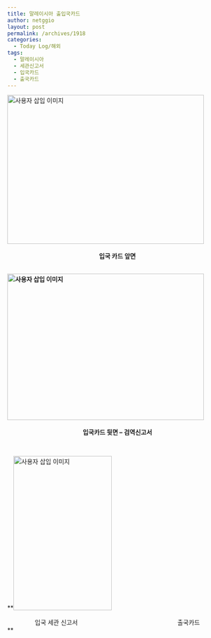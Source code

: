 ```yaml
---
title: 말레이시아 출입국카드
author: netggio
layout: post
permalink: /archives/1918
categories:
  - Today Log/해외
tags:
  - 말레이시아
  - 세관신고서
  - 입국카드
  - 출국카드
---
```

<img src="http://netggio.pe.kr/wp-content/uploads/1/6882628028.jpg" class="aligncenter" width="450" height="340" alt="사용자 삽입 이미지" />

  


<DIV>
  <STRONG><br /> 
  
  <DIV style="TEXT-ALIGN: center">
    <STRONG>입국 카드 앞면</STRONG>
  </DIV>
  
  <BR /><img src="http://netggio.pe.kr/wp-content/uploads/1/4368419682.jpg" class="aligncenter" width="450" height="334" alt="사용자 삽입 이미지" /></STRONG><STRONG><br /> 
  
  <DIV style="TEXT-ALIGN: center">
    <STRONG>입국카드 뒷면 &#8211; 검역신고서</STRONG>
  </DIV>
  
  <BR /></STRONG>
</DIV>

  


**<img src="http://netggio.pe.kr/wp-content/uploads/1/1698395431.jpg" class="align" width="225" height="352" alt="사용자 삽입 이미지" /></P>  


<DIV style="TEXT-ALIGN: center">
  입국 세관 신고서 &nbsp; &nbsp; &nbsp; &nbsp; &nbsp; &nbsp; &nbsp; &nbsp; &nbsp; &nbsp; &nbsp; &nbsp; &nbsp; &nbsp; &nbsp; &nbsp; &nbsp; &nbsp; &nbsp; &nbsp; &nbsp; &nbsp; &nbsp; &nbsp; &nbsp; &nbsp; &nbsp; &nbsp;&nbsp; 출국카드
</DIV>**